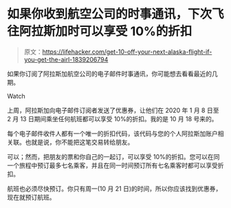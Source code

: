 # 如果你收到航空公司的时事通讯，下次飞往阿拉斯加时可以享受 10%的折扣

> 原文：<https://lifehacker.com/get-10-off-your-next-alaska-flight-if-you-get-the-airl-1839206794>

如果你订阅了阿拉斯加航空公司的电子邮件时事通讯，你可能想去看看最近的几期。

Watch

上周，阿拉斯加向电子邮件订阅者发送了优惠券，让他们在 2020 年 1 月 8 日至 2 月 13 日期间乘坐任何航班都可以享受 10%的折扣。我的是 10 月 18 号来的。

每个电子邮件收件人都有一个唯一的折扣代码，该代码与您的个人阿拉斯加账户相关联。也就是说，你不能把这笔交易转给朋友。

可以；然而，把朋友的票和你自己的一起订，可以享受 10%的折扣。您可以在同一个旅程中预订最多七名乘客，并且在同一时间预订所有七名乘客时都可以享受折扣。

航班也必须尽快预订。你只有周一(10 月 21 日)的时间，所以你应该找到优惠券，现在就预订航班。